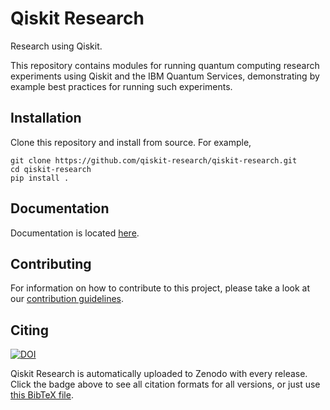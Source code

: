 # Qiskit Research

Research using Qiskit.

This repository contains modules for running quantum computing research experiments
using Qiskit and the IBM Quantum Services, demonstrating by example best practices
for running such experiments.

## Installation

Clone this repository and install from source. For example,

    git clone https://github.com/qiskit-research/qiskit-research.git
    cd qiskit-research
    pip install .

## Documentation

Documentation is located [here](https://qiskit-community.github.io/qiskit-research/).

## Contributing

For information on how to contribute to this project, please take a look at our [contribution guidelines](CONTRIBUTING.md).

## Citing

[![DOI](https://zenodo.org/badge/498756635.svg)](https://zenodo.org/badge/latestdoi/498756635)

Qiskit Research is automatically uploaded to Zenodo with every release. Click the badge above to see all citation formats for all versions, or just use [this BibTeX file](CITATION.bib).

